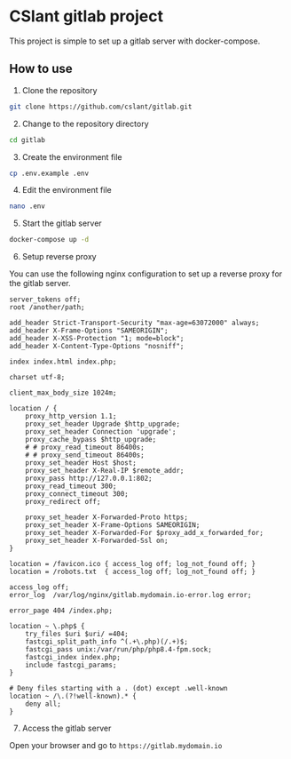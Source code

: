 # CSlant gitlab project

This project is simple to set up a gitlab server with docker-compose.

## How to use

1. Clone the repository

```bash
git clone https://github.com/cslant/gitlab.git
```

2. Change to the repository directory

```bash
cd gitlab
```

3. Create the environment file

```bash
cp .env.example .env
```

4. Edit the environment file

```bash
nano .env
```

5. Start the gitlab server

```bash
docker-compose up -d
```

6. Setup reverse proxy

You can use the following nginx configuration to set up a reverse proxy for the gitlab server.

```nginx
server_tokens off;
root /another/path;

add_header Strict-Transport-Security "max-age=63072000" always;
add_header X-Frame-Options "SAMEORIGIN";
add_header X-XSS-Protection "1; mode=block";
add_header X-Content-Type-Options "nosniff";

index index.html index.php;

charset utf-8;

client_max_body_size 1024m;

location / {
    proxy_http_version 1.1;
    proxy_set_header Upgrade $http_upgrade;
    proxy_set_header Connection 'upgrade';
    proxy_cache_bypass $http_upgrade;
    # # proxy_read_timeout 86400s;
    # # proxy_send_timeout 86400s;
    proxy_set_header Host $host;
    proxy_set_header X-Real-IP $remote_addr;
    proxy_pass http://127.0.0.1:802;
    proxy_read_timeout 300;
    proxy_connect_timeout 300;
    proxy_redirect off;
    
    proxy_set_header X-Forwarded-Proto https;
    proxy_set_header X-Frame-Options SAMEORIGIN;
    proxy_set_header X-Forwarded-For $proxy_add_x_forwarded_for;
    proxy_set_header X-Forwarded-Ssl on;
}

location = /favicon.ico { access_log off; log_not_found off; }
location = /robots.txt  { access_log off; log_not_found off; }

access_log off;
error_log  /var/log/nginx/gitlab.mydomain.io-error.log error;

error_page 404 /index.php;

location ~ \.php$ {
    try_files $uri $uri/ =404;
    fastcgi_split_path_info ^(.+\.php)(/.+)$;
    fastcgi_pass unix:/var/run/php/php8.4-fpm.sock;
    fastcgi_index index.php;
    include fastcgi_params;
}

# Deny files starting with a . (dot) except .well-known
location ~ /\.(?!well-known).* {
    deny all;
}
```

7. Access the gitlab server

Open your browser and go to `https://gitlab.mydomain.io`
